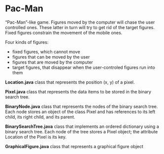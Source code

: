 # Pac-Man

“Pac-Man”-like game. Figures moved by the computer will chase the user controlled ones. These latter in turn will try to get rid of the target figures. Fixed figures constrain the movement of the mobile ones.

Four kinds of figures:
  - fixed figures, which cannot move
  - figures that can be moved by the user
  - figures that are moved by the computer
  - target figures, that disappear when the user-controled figures run into them
  
**Location.java** class that represents the position (x, y) of a pixel.
  
**Pixel.java** class that represents the data items to be stored in the binary search tree.
  
**BinaryNode.java** class that represents the nodes of the binary search tree. Each node stores an object of the class Pixel and has references to its left child, its right child, and its parent.

**BinarySearchTree.java** class that implements an ordered dictionary using a binary search tree. Each node of the tree stores a Pixel object; the attribute Location of the Pixel is its key.

**GraphicalFigure.java** class that represents a graphical figure object
